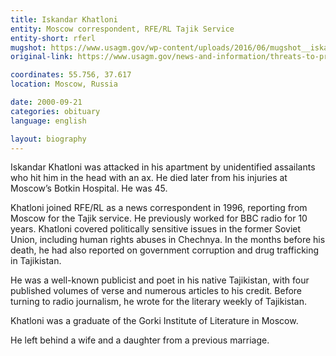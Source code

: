 ```yaml
---
title: Iskandar Khatloni
entity: Moscow correspondent, RFE/RL Tajik Service
entity-short: rferl
mugshot: https://www.usagm.gov/wp-content/uploads/2016/06/mugshot__iskandar-khatloni-300x300-200x200.jpg
original-link: https://www.usagm.gov/news-and-information/threats-to-press/iskandar-khatloni/

coordinates: 55.756, 37.617
location: Moscow, Russia

date: 2000-09-21
categories: obituary
language: english

layout: biography
---
```


Iskandar Khatloni was attacked in his apartment by unidentified assailants who hit him in the head with an ax. He died later from his injuries at Moscow’s Botkin Hospital. He was 45.

Khatloni joined RFE/RL as a news correspondent in 1996, reporting from Moscow for the Tajik service. He previously worked for BBC radio for 10 years. Khatloni covered politically sensitive issues in the former Soviet Union, including human rights abuses in Chechnya. In the months before his death, he had also reported on government corruption and drug trafficking in Tajikistan.

He was a well-known publicist and poet in his native Tajikistan, with four published volumes of verse and numerous articles to his credit. Before turning to radio journalism, he wrote for the literary weekly of Tajikistan.

Khatloni was a graduate of the Gorki Institute of Literature in Moscow.

He left behind a wife and a daughter from a previous marriage.